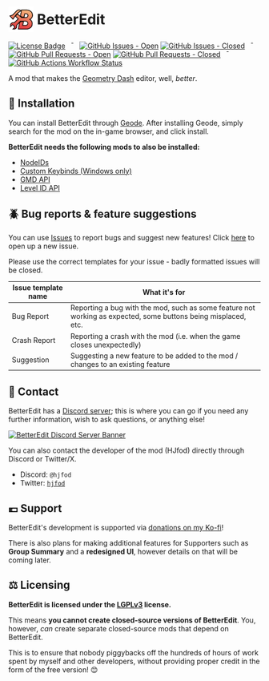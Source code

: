 # <span style="display: flex; align-items: center; gap: .25em"><img src="logo.png" width="50"> BetterEdit</span>

<span>
  <a href="LICENSE"><img alt="License Badge" src="https://img.shields.io/github/license/HJfod/BetterEdit?label=license&style=flat-square" /></a>
  &ensp;&macr;&ensp;
  <a href="https://github.com/HJfod/BetterEdit/issues"><img alt="GitHub Issues - Open" src="https://img.shields.io/github/issues/HJfod/BetterEdit?style=flat-square" /></a>
  <a href="https://github.com/HJfod/BetterEdit/issues"><img alt="GitHub Issues - Closed" src="https://img.shields.io/github/issues-closed/HJfod/BetterEdit?style=flat-square" /></a>
  &ensp;&macr;&ensp;
  <a href="https://github.com/HJfod/BetterEdit/pulls"><img alt="GitHub Pull Requests - Open" src="https://img.shields.io/github/issues-pr/HJfod/BetterEdit?style=flat-square" /></a>
  <a href="https://github.com/HJfod/BetterEdit/pulls"><img alt="GitHub Pull Requests - Closed" src="https://img.shields.io/github/issues-pr-closed/HJfod/BetterEdit?style=flat-square" /></a>
  &ensp;&macr;&ensp;
  <a href="https://github.com/HJfod/BetterEdit/actions/workflows/build.yml"><img alt="GitHub Actions Workflow Status" src="https://img.shields.io/github/actions/workflow/status/HJFod/BetterEdit/build.yml?style=flat-square" /></a>
</span>

<br>

A mod that makes the <a href="https://store.steampowered.com/app/322170/Geometry_Dash/">Geometry Dash</a> editor, well, <i>better</i>.

## :rocket: Installation

You can install BetterEdit through [Geode](https://geode-sdk.org). After installing Geode, simply search for the mod on the in-game browser, and click install.

**BetterEdit needs the following mods to also be installed:**

 * [NodeIDs](https://geode-sdk.org/mods/geode.node-ids)
 * [Custom Keybinds (Windows only)](https://geode-sdk.org/mods/geode.custom-keybinds)
 * [GMD API](https://geode-sdk.org/mods/hjfod.gmd-api)
 * [Level ID API](https://geode-sdk.org/mods/cvolton.level-id-api)

## :beetle: Bug reports & feature suggestions

You can use [Issues](https://github.com/HJfod/BetterEdit/issues) to report bugs and suggest new features! Click [here](https://github.com/HJfod/BetterEdit/issues/new/choose) to open up a new issue.

Please use the correct templates for your issue - badly formatted issues will be closed.

| Issue template name | What it's for |
| ------------------- | ------------- |
| Bug Report          | Reporting a bug with the mod, such as some feature not working as expected, some buttons being misplaced, etc. |
| Crash Report        | Reporting a crash with the mod (i.e. when the game closes unexpectedly) |
| Suggestion          | Suggesting a new feature to be added to the mod / changes to an existing feature |

## :speech_balloon: Contact

BetterEdit has a [Discord server](https://discord.gg/rPvFW4jQTJ); this is where you can go if you need any further information, wish to ask questions, or anything else!

[<img alt="BetterEdit Discord Server Banner" src="https://discordapp.com/api/guilds/1087452688956006471/widget.png?style=banner2" />](https://discord.gg/rPvFW4jQTJ)

You can also contact the developer of the mod (HJfod) directly through Discord or Twitter/X.

 * Discord: `@hjfod`
 * Twitter: [`hjfod`](https://twitter.com/hjfod)

## :euro: Support

BetterEdit's development is supported via [donations on my Ko-fi](https://ko-fi.com/hjfod)!

There is also plans for making additional features for Supporters such as **Group Summary** and a **redesigned UI**, however details on that will be coming later.

## :balance_scale: Licensing

**BetterEdit is licensed under the [LGPLv3](https://www.gnu.org/licenses/lgpl-3.0.en.html) license.**

This means **you cannot create closed-source versions of BetterEdit**. You, however, *can* create separate closed-source mods that depend on BetterEdit.

This is to ensure that nobody piggybacks off the hundreds of hours of work spent by myself and other developers, without providing proper credit in the form of the free version! :blush:
